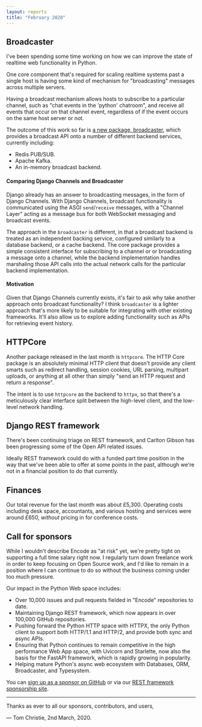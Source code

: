 ```yaml
---
layout: reports
title: "February 2020"
---
```


## Broadcaster

I've been spending some time working on how we can improve the state of realtime
web functionality in Python.

One core component that's required for scaling realtime systems past a single
host is having some kind of mechanism for "broadcasting" messages across
multiple servers.

Having a broadcast mechanism allows hosts to subscribe to a particular channel,
such as "chat events in the 'python' chatroom", and receive all events that
occur on that channel event, regardless of if the event occurs on the same
host server or not.

The outcome of this work so far is [a new package, broadcaster](https://github.com/encode/broadcaster),
which provides a broadcast API onto a number of different backend services,
currently including:

* Redis PUB/SUB.
* Apache Kafka.
* An in-memory broadcast backend.

#### Comparing Django Channels and Broadcaster

Django already has an answer to broadcasting messages, in the form of Django
Channels. With Django Channels, broadcast functionality is communicated using
the ASGI `send`/`receive` messages, with a "Channel Layer" acting as a message
bus for both WebSocket messaging and broadcast events.

The approach in the `broadcaster` is different, in that a broadcast backend is
treated as an independent backing service, configured similarly to a database
backend, or a cache backend. The core package provides a simple consistent
interface for subscribing to a channel or or broadcasting a message onto a
channel, while the backend implementation handles marshaling those API calls
into the actual network calls for the particular backend implementation.

#### Motivation

Given that Django Channels currently exists, it's fair to ask why take another
approach onto broadcast functionality? I think `broadcaster` is a lighter
approach that's more likely to be suitable for integrating with other existing
frameworks. It'll also allow us to explore adding functionality such as
APIs for retrieving event history.

## HTTPCore

Another package released in the last month is `httpcore`. The HTTP Core package
is an absolutely minimal HTTP client that doesn't provide any client smarts
such as redirect handling, session cookies, URL parsing, multipart uploads,
or anything at all other than simply "send an HTTP request and return a response".

The intent is to use `httpcore` as the backend to `httpx`, so that there's
a meticulously clear interface split between the high-level client, and the
low-level network handling.

## Django REST framework

There's been continuing triage on REST framework, and Carlton Gibson has been
progressing some of the Open API related issues.

Ideally REST framework could do with a funded part time position in the way
that we've been able to offer at some points in the past, although we're not in
a financial position to do that currently.

## Finances

Our total revenue for the last month was about £5,300. Operating costs including
desk space, accountants, and various hosting and services were around £650,
*without* pricing in for conference costs.

## Call for sponsors

While I wouldn't describe Encode as "at risk" yet, we're pretty tight on
supporting a full time salary right now. I regularly turn down freelance work
in order to keep focusing on Open Source work, and I'd like to remain in a position
where I can continue to do so without the business coming under too much pressure.

Our impact in the Python Web space includes:

* Over 10,000 issues and pull requests fielded in "Encode" repositories to date.
* Maintaining Django REST framework, which now appears in over 100,000 GitHub repositories.
* Pushing forward the Python HTTP space with HTTPX, the only Python client to support both HTTP/1.1 and HTTP/2,
  and provide both sync and async APIs.
* Ensuring that Python continues to remain competitive in the high performance Web App space, with Uvicorn and
  Starlette, now also the basis for the FastAPI framework, which is rapidly growing in popularity.
* Helping mature Python's async web ecosystem with Databases, ORM, Broadcaster, and Typesystem.

You can [sign up as a sponsor on GitHub](https://github.com/sponsors/encode) or via
our [REST framework sponsorship site](https://fund.django-rest-framework.org/topics/funding/).

---

Thanks as ever to all our sponsors, contributors, and users,

&mdash; Tom Christie, 2nd March, 2020.

